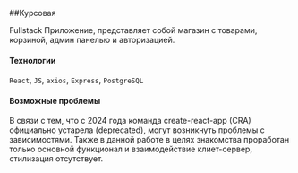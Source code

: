 ##Курсовая

Fullstack Приложение, представляет собой магазин с товарами, корзиной, админ панелью и авторизацией.

#### Технологии

`React`, `JS`, `axios`, `Express`, `PostgreSQL`

#### Возможные проблемы

В связи c тем, что с 2024 года команда create-react-app (CRA) официально устарела (deprecated), могут возникнуть проблемы с зависимостями.
Также в данной работе в целях знакомства проработан только основной функционал и взаимодействие клиет-сервер, стилизация отсутствует.


